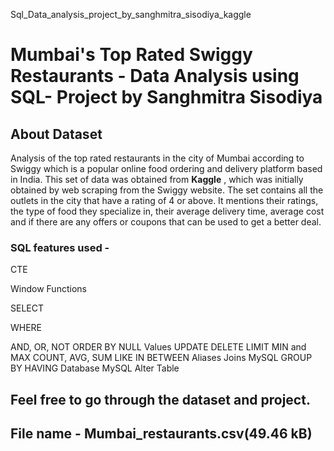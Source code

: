 Sql_Data_analysis_project_by_sanghmitra_sisodiya_kaggle

# Mumbai's Top Rated Swiggy Restaurants - Data Analysis using SQL- Project by Sanghmitra Sisodiya 

## About Dataset
Analysis of the top rated restaurants in the city of Mumbai according to Swiggy which is a popular online food ordering and delivery platform based in India. 
This set of data was obtained from **Kaggle** , which was initially obtained by web scraping from the Swiggy website.
The set contains all the outlets in the city that have a rating of 4 or above. 
It mentions their ratings, the type of food they specialize in, their average delivery time, average cost and if there are any offers or coupons that can be used to get a better deal.

### SQL features used - 

CTE

Window Functions

SELECT

WHERE


AND, OR, NOT
ORDER BY
NULL Values
UPDATE
DELETE
LIMIT
MIN and MAX
COUNT, AVG, SUM
LIKE
IN
BETWEEN
Aliases
Joins
MySQL GROUP BY
HAVING
Database
MySQL Alter Table

## Feel free to go through the dataset and project.

## File name - Mumbai_restaurants.csv(49.46 kB)

